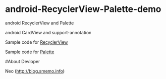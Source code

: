 # android-RecyclerView-Palette-demo
android RecyclerView and Palette

android CardView and support-annotation

Sample code for [RecyclerView][1]

Sample code for [Palette][2]

#About Devloper

Neo (http://blog.smemo.info) 


 [1]: https://developer.android.com/reference/android/support/v7/widget/RecyclerView.html

 [2]: https://developer.android.com/intl/zh-cn/reference/android/support/v7/graphics/Palette.html
